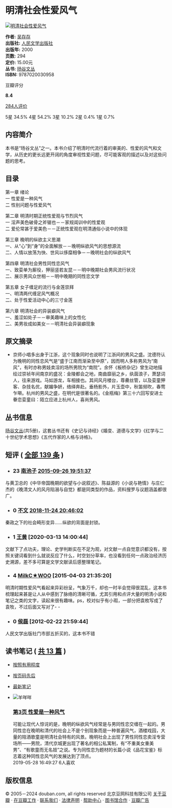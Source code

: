 # 明清社会性爱风气

[![明清社会性爱风气](https://img9.doubanio.com/view/subject/s/public/s34189615.jpg)](https://img9.doubanio.com/view/subject/l/public/s34189615.jpg "明清社会性爱风气")

**作者:** [吴存存](/search/%E5%90%B4%E5%AD%98%E5%AD%98)  
**出版社:** [人民文学出版社](https://book.douban.com/press/2287)  
**出版年:** 2000  
**页数:** 294  
**定价:** 15.00元  
**丛书:** [旸谷文丛](https://book.douban.com/series/9236)  
**ISBN:** 9787020030958  

豆瓣评分

**8.4**  

[284人评价](comments)

5星 34.5% 4星 54.2% 3星 10.2% 2星 0.4% 1星 0.7%

## 内容简介

本书是“旸谷文丛”之一。本书介绍了明清时代流行着的审美的、性爱的风气和文学，从历史的更长远更开阔的角度审视性爱问题，尽可能客观的描述以及对这些问题的思考。

## 目录

第一章 绪论  
一 性爱是一种风气  
二 性别问题与性爱风气  

第二章 明清时期正统性爱观与节烈风气  
一 淫声美色破骨之斧锯也－－家规闺训中的性爱观  
二 爱伦常甚于爱美色－－正统性爱观在明清通俗小说中的体现  

第三章 晚明的纵欲主义思潮  
一、从“心”到“身”的全面解放－－晚明纵欲风气的思想源流  
二、人情以放荡为快、世风以侈糜相争－－晚明社会的纵欲风气  

第四章 明清社会男性同性恋风气  
一、致娈单为厮役，狎丽竖若友昆－－明中晚期社会男风流行状况  
二、展示男风众世相－－明中晚期的同性恋文学  

第五章 女子缠足的流行与金莲崇拜  
一、明清两代缠足风气概况  
二、处于性爱活动中心的三寸金莲  

第六章 明清社会的异装癖风气  
一、羞涩如处子－－审美趣味上的女性化  
二、美男妆成如美女－－明清社会异装癖现象  

## 原文摘录

- 京师小唱多出身于江浙，这个现象同时也说明了江浙间的男风之盛。沈德符认为晚明的同性恋风气是“盛于江南而渐染至中原”，因而明人多称男风为“南风”，有时亦称男妓卖淫的场所男院为“南院”。余怀《板桥杂记》曾生动地描绘过崇祯年间南京的盛况：金陵都会之地，南曲靡丽之乡，纨茵浪子，萧瑟词人，往来游戏。马如游龙，车相接也。其间风月楼台，尊罍丝管，以及娈童狎客、杂技名优，献媚争妍，络绎奔赴。垂杨影外，片玉壶中，秋笛频吹，春莺乍啭。杭州的男风之盛，在明代是很著名的。《金瓶梅》第三十六回写安进士眷恋娈童曰：陌立应进上杭州人，喜尚男风。

## 丛书信息

[旸谷文丛](https://book.douban.com/series/9236)(共5册)，这套丛书还有《史记与诗经》《婚变、道德与文学》《红学与二十世纪学术思想》《五代作家的人格与诗格》。  

## 短评  ( [全部 139 条](https://book.douban.com/subject/1463026/comments/) )

- ### 23 [南池子](https://www.douban.com/people/nanchizi/) [2015-09-26 19:51:37](/comment/962050129)  
与黄卫总的《中华帝国晚期的欲望与小说叙述》、陈益源的《小说与艳情》与庄仁杰的《晚清文人的风月陷溺与自觉》都是同类型的作品，资料搜罗与议题涵盖都很广。
  
- ### 0 [不文](https://www.douban.com/people/2327781/) [2018-11-24 20:46:02](/comment/1268621480)  
秦政之下的社会畸形变异……纵欲的背面是封锁。
  
- ### 1 [王黄](https://www.douban.com/people/130186136/) [2020-03-13 14:00:44]  
文献下了点功夫，理论、史学判断实在不足为观，对文献一点自觉意识都没有，按照关键词看到什么就说反应了什么，时空划分草率，也没看到任何一点政治经济历史溯源，差不多可算是文学文献读后感整理笔记。
  
- ### 4 [MilkC★WOO](https://www.douban.com/people/clsca/) [2015-04-03 21:35:20]  
明清时期性爱风气看起来异彩纷呈，气象万千，却也一时半会觉得很混乱，这本书梳理起来甚是让人从中感到了脉络的清晰可循，尤其引用和点评大量的明清小说和笔记之类的文字，读起来很有趣味。ps，校对似乎有小瑕，一部分把袁枚写成了袁牧，不过后面又写对了- -
  
- ### 0 [侯磊](https://www.douban.com/people/1140414/) [2012-02-22 21:59:44]  
人民文学出版社门市部五折买的，这本书不错
 
## 读书笔记  ( [共 13 篇](https://book.douban.com/subject/1463026/annotation) )

- [按照有用程度](#rank)  
- [按页码先后](#page)  
- [最新笔记](#time)  

- ![羊咩咩](https://img1.doubanio.com/icon/up166644615-30.jpg)  
  ### [第3页 性爱是一种风气](https://book.douban.com/annotation/79015947/)  
  可能让现代人惊诧的是，晚明的纵欲风气经常是与男同性恋交缠在一起的。男同性恋在晚明和清代的社会上不是个别现象而是一种普遍风气，酒楼戏园，大量的陪酒歌童是明清社会特有的风景。晚明社会上出现了男性同性恋卖淫专营场所——男院，清代京城更出现了著名的相公私寓制，有“不重美女重美男”、“有歌童而无名妓”之说。专为同性恋为题材的长篇小说《品花宝鉴》标志着这种同性恋风气的发展达到了顶点。  
  2019-05-28 16:49:27 6人喜欢

## 版权信息
© 2005－2024 douban.com, all rights reserved 北京豆网科技有限公司 [关于豆瓣](https://www.douban.com/about) · [在豆瓣工作](https://www.douban.com/jobs) · [联系我们](https://www.douban.com/about?topic=contactus) · [法律声明](https://www.douban.com/about/legal) · [帮助中心](https://help.douban.com/?app=book) · [图书馆合作](https://book.douban.com/library_invitation) · [豆瓣广告](https://www.douban.com/partner/)